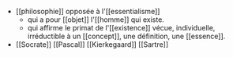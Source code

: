 -  [[philosophie]] opposée à l'[[essentialisme]]
	- qui a pour [[objet]] l'[[homme]] qui existe.
	- qui affirme le primat de l'[[existence]] vécue, individuelle, irréductible à un [[concept]], une définition, une [[essence]].
- [[Socrate]] [[Pascal]] [[Kierkegaard]] [[Sartre]]